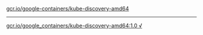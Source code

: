 [gcr.io/google-containers/kube-discovery-amd64](https://hub.docker.com/r/anjia0532/kube-discovery-amd64/tags/) 

----
[gcr.io/google_containers/kube-discovery-amd64:1.0 √](https://hub.docker.com/r/anjia0532/kube-discovery-amd64/tags/)

